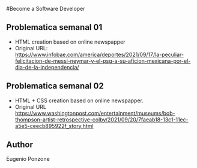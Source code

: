 #Become a Software Developer

## Problematica semanal 01
- HTML creation based on online newspapper
- Original URL: https://www.infobae.com/america/deportes/2021/09/17/la-peculiar-felicitacion-de-messi-neymar-y-el-psg-a-su-aficion-mexicana-por-el-dia-de-la-independencia/

## Problematica semanal 02
- HTML + CSS creation based on online newspapper.
- Original URL https://www.washingtonpost.com/entertainment/museums/bob-thompson-artist-retrospective-colby/2021/09/20/7faeab18-13c1-11ec-a5e5-ceecb895922f_story.html


## Author
Eugenio Ponzone